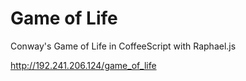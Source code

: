 Game of Life
============

Conway's Game of Life in CoffeeScript with Raphael.js

http://192.241.206.124/game_of_life
